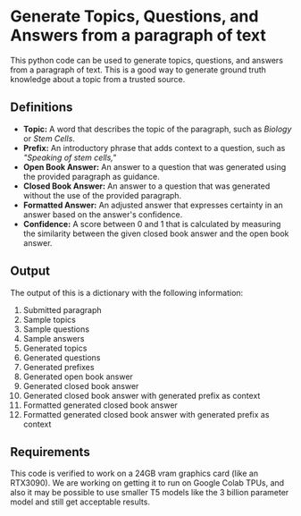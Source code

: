 # Generate Topics, Questions, and Answers from a paragraph of text

This python code can be used to generate topics, questions, and answers from a
paragraph of text. This is a good way to generate ground truth knowledge about a
topic from a trusted source.

## Definitions

- **Topic:** A word that describes the topic of the paragraph, such as _Biology_
  or _Stem Cells_.
- **Prefix:** An introductory phrase that adds context to a question, such as
  _"Speaking of stem cells,"_
- **Open Book Answer:** An answer to a question that was generated using the
  provided paragraph as guidance.
- **Closed Book Answer:** An answer to a question that was generated without the
  use of the provided paragraph.
- **Formatted Answer:** An adjusted answer that expresses certainty in an answer
  based on the answer's confidence.
- **Confidence:** A score between 0 and 1 that is calculated by measuring the
  similarity between the given closed book answer and the open book answer.

## Output

The output of this is a dictionary with the following information:

1. Submitted paragraph
2. Sample topics
3. Sample questions
4. Sample answers
5. Generated topics
6. Generated questions
7. Generated prefixes
8. Generated open book answer
9. Generated closed book answer
10. Generated closed book answer with generated prefix as context
11. Formatted generated closed book answer
12. Formatted generated closed book answer with generated prefix as context

## Requirements

This code is verified to work on a 24GB vram graphics card (like an RTX3090). We
are working on getting it to run on Google Colab TPUs, and also it may be
possible to use smaller T5 models like the 3 billion parameter model and still
get acceptable results.
